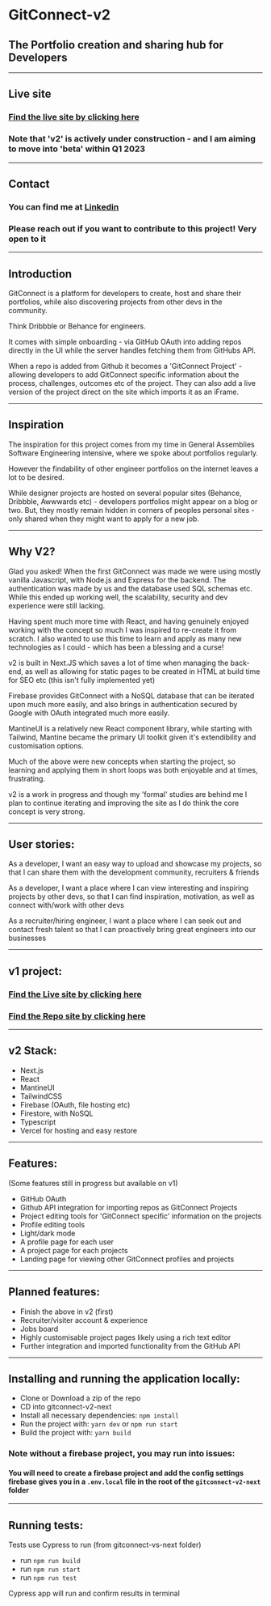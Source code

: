 # GitConnect-v2

## The Portfolio creation and sharing hub for Developers
---

## Live site

### [Find the live site by clicking here](http://git-connect-v2.vercel.app/)

### Note that 'v2' is actively under construction - and I am aiming to move into 'beta' within Q1 2023
---
## Contact

### You can find me at [Linkedin](https://www.linkedin.com/in/danieltmcgee/)
### Please reach out if you want to contribute to this project! Very open to it
--- 
## Introduction

GitConnect is a platform for developers to create, host and share their portfolios, while also discovering projects from other devs in the community. 

Think Dribbble or Behance for engineers. 


It comes with simple onboarding - via GitHub OAuth into adding repos directly in the UI while the server handles fetching them from GitHubs API.

When a repo is added from Github it becomes a 'GitConnect Project' - allowing developers to add GitConnect specific information about the process, challenges, outcomes etc of the project. They can also add a live version of the project direct on the site which imports it as an iFrame.

--- 
## Inspiration
The inspiration for this project comes from my time in General Assemblies Software Engineering intensive, where we spoke about portfolios regularly. 

However the findability of other engineer portfolios on the internet leaves a lot to be desired.

 While designer projects are hosted on several popular sites (Behance, Dribbble, Awwwards etc) - developers portfolios might appear on a blog or two. But, they mostly remain hidden in corners of peoples personal sites - only shared when they might want to apply for a new job.

--- 
## Why V2?

Glad you asked! When the first GitConnect was made we were using mostly vanilla Javascript, with Node.js and Express for the backend. The authentication was made by us and the database used SQL schemas etc. While this ended up working well, the scalability, security and dev experience were still lacking.

Having spent much more time with React, and having genuinely enjoyed working with the concept so much I was inspired to re-create it from scratch. I also wanted to use this time to learn and apply as many new technologies as I could - which has been a blessing and a curse!

v2 is built in Next.JS which saves a lot of time when managing the back-end, as well as allowing for static pages to be created in HTML at build time for SEO etc (this isn't fully implemented yet)

Firebase provides GitConnect with a NoSQL database that can be iterated upon much more easily, and also brings in authentication secured by Google with OAuth integrated much more easily.

MantineUI is a relatively new React component library, while starting with Tailwind, Mantine became the primary UI toolkit given it's extendibility and customisation options.

Much of the above were new concepts when starting the project, so learning and applying them in short loops was both enjoyable and at times, frustrating.

v2 is a work in progress and though my 'formal' studies are behind me I plan to continue iterating and improving the site as I do think the core concept is very strong.

--- 

## User stories:

As a developer, I want an easy way to upload and showcase my projects, so that I can share them with the development community, recruiters & friends

As a developer, I want a place where I can view interesting and inspiring projects by other devs, so that I can find inspiration, motivation, as well as connect with/work with other devs

As a recruiter/hiring engineer, I want a place where I can seek out and contact fresh talent so that I can proactively bring great engineers into our businesses

---
## v1 project:
### [Find the Live site by clicking here](https://git--connect.herokuapp.com/)
### [Find the Repo site by clicking here](https://github.com/Dannydoesdev/project3)
---
## v2 Stack:
- Next.js
- React
- MantineUI
- TailwindCSS
- Firebase (OAuth, file hosting etc)
- Firestore, with NoSQL
- Typescript
- Vercel for hosting and easy restore
--- 
## Features:
(Some features still in progress but available on v1)

- GitHub OAuth
- Github API integration for importing repos as GitConnect Projects
- Project editing tools for 'GitConnect specific' information on the projects
- Profile editing tools
- Light/dark mode
- A profile page for each user
- A project page for each projects
- Landing page for viewing other GitConnect profiles and projects

---
## Planned features:

- Finish the above in v2 (first)
- Recruiter/visiter account & experience
- Jobs board
- Highly customisable project pages likely using a rich text editor
- Further integration and imported functionality from the GitHub API
---
## Installing and running the application locally:
- Clone or Download a zip of the repo
- CD into gitconnect-v2-next
- Install all necessary dependencies: ```npm install ```
- Run the project with: ```yarn dev``` or ```npm run start```
- Build the project with: ```yarn build```
### Note without a firebase project, you may run into issues:
#### You will need to create a firebase project and add the config settings firebase gives you in a ```.env.local``` file in the root of the ```gitconnect-v2-next``` folder

--- 

## Running tests:

Tests use Cypress to run
(from gitconnect-vs-next folder)
- run ```npm run build```
- run ```npm run start```
- run ```npm run test```

Cypress app will run and confirm results in terminal
